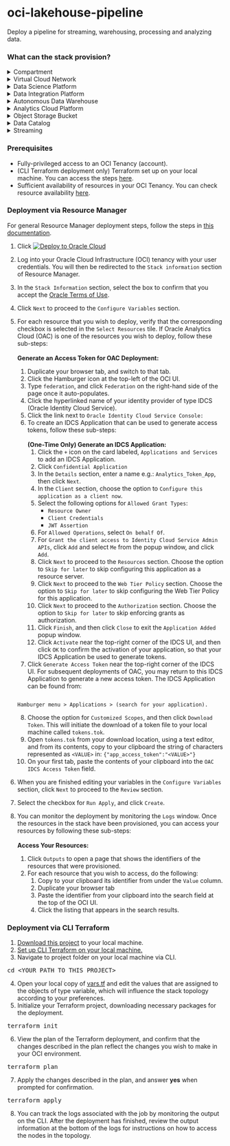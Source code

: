 # oci-lakehouse-pipeline
Deploy a pipeline for streaming, warehousing, processing and analyzing data.

### What can the stack provision?
<details>
<summary>Compartment</summary>
<p></p>
<pre>
Logical container for resources, used to manage access to resources as part of Identity and Access Management (IAM).
</pre>
</details>
<details>
<summary>Virtual Cloud Network</summary>
<p></p>
<pre>
Customizable and private cloud network.
</pre>
</details>
<details>
<summary>Data Science Platform</summary>
<p></p>
<pre>
Build, train, deploy, and manage machine learning models with a data science cloud platform built for teams.
</pre>
</details>
<details>
<summary>Data Integration Platform</summary>
<p></p>
<pre>
Extract, transform and load (ETL) data for data science and analytics. Design code-free data flows into data lakes and data marts.
</pre>
</details>
<details>
<summary>Autonomous Data Warehouse</summary>
<p></p>
<pre>
Managed data warehouse service that automates provisioning, configuring, securing, tuning, scaling, and backing up of the data warehouse. It includes tools for self-service data loading, data transformations, business models, automatic insights, and built-in converged database capabilities that enable simpler queries across multiple data types and machine learning analysis.
</pre>
</details>
<details>
<summary>Analytics Cloud Platform</summary>
<p></p>
<pre>
Provides the capabilities required to address the entire analytics process from data ingestion and modeling, through data preparation and enrichment, to visualization and collaboration without compromising security and governance.
</pre>
</details>
<details>
<summary>Object Storage Bucket</summary>
<p></p>
<pre>
Securely store any type of data in its native format, with built-in redundancy.
</pre>
</details>
<details>
<summary>Data Catalog</summary>
<p></p>
<pre>
Metadata management service that helps data professionals discover data and support data governance. Designed specifically to work well with the Oracle ecosystem, it provides an inventory of assets, a business glossary, and a common metastore for data lakes.
</pre>
</details>
<details>
<summary>Streaming</summary>
<p></p>
<pre>
Real-time, serverless, Apache Kafka-compatible event streaming platform for developers and data scientists.
</pre>
</details>

### Prerequisites
- Fully-privileged access to an OCI Tenancy (account).
- (CLI Terraform deployment only) Terraform set up on your local machine. You can access the steps [here](https://docs.oracle.com/en-us/iaas/Content/API/SDKDocs/terraformgetstarted.htm).
- Sufficient availability of resources in your OCI Tenancy. You can check resource availability [here](https://cloud.oracle.com/limits?region=home).


### Deployment via Resource Manager
For general Resource Manager deployment steps, follow the steps in [this documentation](https://docs.oracle.com/en-us/iaas/Content/ResourceManager/Tasks/deploybutton.htm#ariaid-title4).


1. Click [![Deploy to Oracle Cloud](https://oci-resourcemanager-plugin.plugins.oci.oraclecloud.com/latest/deploy-to-oracle-cloud.svg)](https://cloud.oracle.com/resourcemanager/stacks/create?region=home&zipUrl=https://github.com/scacela/oci-streaming-pipeline/archive/refs/tags/v1.0.0.zip)
2. Log into your Oracle Cloud Infrastructure (OCI) tenancy with your user credentials. You will then be redirected to the `Stack information` section of Resource Manager.
3. In the `Stack Information` section, select the box to confirm that you accept the [Oracle Terms of Use](https://cloudmarketplace.oracle.com/marketplace/content?contentId=50511634&render=inline).
4. Click `Next` to proceed to the `Configure Variables` section.
5. For each resource that you wish to deploy, verify that the corresponding checkbox is selected in the `Select Resources` tile. If Oracle Analytics Cloud (OAC) is one of the resources you wish to deploy, follow these sub-steps:
\
\
	<b>Generate an Access Token for OAC Deployment:</b>
	1. Duplicate your browser tab, and switch to that tab.
	2. Click the Hamburger icon at the top-left of the OCI UI.
	3. Type `federation`, and click `Federation` on the right-hand side of the page once it auto-populates.
	4. Click the hyperlinked name of your identity provider of type IDCS (Oracle Identity Cloud Service).
	5. Click the link next to `Oracle Identity Cloud Service Console:`
	6. To create an IDCS Application that can be used to generate access tokens, follow these sub-steps:
\
\
		<b>(One-Time Only) Generate an IDCS Application:</b>
		1. Click the `+` icon on the card labeled, `Applications and Services` to add an IDCS Application.
		2. Click `Confidential Application`
		3. In the `Details` section, enter a name e.g.: `Analytics_Token_App`, then click `Next`.
		4. In the `Client` section, choose the option to `Configure this application as a client now`.
		5. Select the following options for `Allowed Grant Types`:
			- `Resource Owner`
			- `Client Credentials`
			- `JWT Assertion`
		6. For `Allowed Operations`, select `On behalf Of`.
		7. For `Grant the client access to Identity Cloud Service Admin APIs`, click `Add` and select `Me` from the popup window, and click `Add`.
		8. Click `Next` to proceed to the `Resources` section. Choose the option to `Skip for later` to skip configuring this application as a resource server.
		9. Click `Next` to proceed to the `Web Tier Policy` section. Choose the option to `Skip for later` to skip configuring the Web Tier Policy for this application.
		10. Click `Next` to proceed to the `Authorization` section. Choose the option to `Skip for later` to skip enforcing grants as authorization.
		11. Click `Finish`, and then click `Close` to exit the `Application Added` popup window.
		12. Click `Activate` near the top-right corner of the IDCS UI, and then click `OK` to confirm the activation of your application, so that your IDCS Application be used to generate tokens.
	7. Click `Generate Access Token` near the top-right corner of the IDCS UI. For subsequent deployments of OAC, you may return to this IDCS Application to generate a new access token. The IDCS Application can be found from:
	```

	Hamburger menu > Applications > (search for your application).
	
	```
	8. Choose the option for `Customized Scopes`, and then click `Download Token`. This will initiate the download of a token file to your local machine called `tokens.tok`.
	9. Open `tokens.tok` from your download location, using a text editor, and from its contents, copy to your clipboard the string of characters represented as `<VALUE>` in: `{"app_access_token":"<VALUE>"}`
	10. On your first tab, paste the contents of your clipboard into the `OAC IDCS Access Token` field.

6. When you are finished editing your variables in the `Configure Variables` section, click `Next` to proceed to the `Review` section.
7. Select the checkbox for `Run Apply`, and click `Create`.
8. You can monitor the deployment by monitoring the `Logs` window. Once the resources in the stack have been provisioned, you can access your resources by following these sub-steps:
\
\
	<b>Access Your Resources:</b>
	1. Click `Outputs` to open a page that shows the identifiers of the resources that were provisioned.
	2. For each resource that you wish to access, do the following:
		1. Copy to your clipboard its identifier from under the `Value` column.
		2. Duplicate your browser tab
		3. Paste the identifier from your clipboard into the search field at the top of the OCI UI.
		4. Click the listing that appears in the search results.

### Deployment via CLI Terraform


1. [Download this project](https://github.com/scacela/oci-streaming-pipeline/archive/refs/tags/v1.0.0.zip) to your local machine.
2. [Set up CLI Terraform on your local machine.](https://docs.oracle.com/en-us/iaas/Content/API/SDKDocs/terraformgetstarted.htm) 
3. Navigate to project folder on your local machine via CLI.
<pre>
cd &ltYOUR_PATH_TO_THIS_PROJECT&gt
</pre>
4. Open your local copy of [vars.tf](./vars.tf) and edit the values that are assigned to the objects of type variable, which will influence the stack topology according to your preferences.
5. Initialize your Terraform project, downloading necessary packages for the deployment.
<pre>
terraform init
</pre>
6. View the plan of the Terraform deployment, and confirm that the changes described in the plan reflect the changes you wish to make in your OCI environment.
<pre>
terraform plan
</pre>
7. Apply the changes described in the plan, and answer <b>yes</b> when prompted for confirmation.
<pre>
terraform apply
</pre>
8. You can track the logs associated with the job by monitoring the output on the CLI. After the deployment has finished, review the output information at the bottom of the logs for instructions on how to access the nodes in the topology.